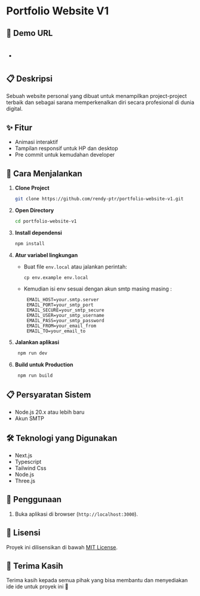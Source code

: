 # Portfolio Website V1
## 🤖 Demo URL

- #

## 📋 Deskripsi

Sebuah website personal yang dibuat untuk menampilkan project-project terbaik dan sebagai sarana memperkenalkan diri secara profesional di dunia digital.



## ✨ Fitur

- Animasi interaktif
- Tampilan responsif untuk HP dan desktop
- Pre commit untuk kemudahan developer

## 🚀 Cara Menjalankan

1. **Clone Project**

   ```bash
   git clone https://github.com/rendy-ptr/portfolio-website-v1.git
   ```

2. **Open Directory**

   ```bash
   cd portfolio-website-v1
   ```

3. **Install dependensi**

   ```bash
   npm install
   ```

4. **Atur variabel lingkungan**

   - Buat file `env.local` atau jalankan perintah:
      ```
      cp env.example env.local
     ```
   - Kemudian isi env sesuai dengan akun smtp masing masing :
     ```
      EMAIL_HOST=your.smtp.server
      EMAIL_PORT=your_smtp_port
      EMAIL_SECURE=your_smtp_secure
      EMAIL_USER=your_smtp_username
      EMAIL_PASS=your_smtp_password
      EMAIL_FROM=your_email_from
      EMAIL_TO=your_email_to
     ```

5. **Jalankan aplikasi**
     ```bash
      npm run dev
     ```

6. **Build untuk Production**
     ```bash
      npm run build
     ```

## 📋 Persyaratan Sistem

- Node.js 20.x atau lebih baru
- Akun SMTP

## 🛠️ Teknologi yang Digunakan

- Next.js
- Typescript
- Tailwind Css
- Node.js
- Three.js

## 📝 Penggunaan

1. Buka aplikasi di browser (`http://localhost:3000`).

## 📄 Lisensi

Proyek ini dilisensikan di bawah [MIT License](LICENSE).

## 🙏 Terima Kasih

Terima kasih kepada semua pihak yang bisa membantu dan menyediakan ide ide untuk proyek ini 🙏
